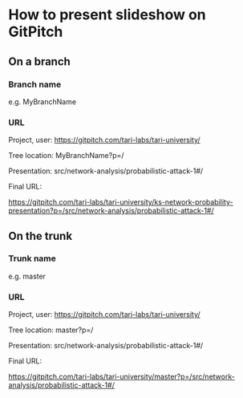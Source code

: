 # How to present slideshow on GitPitch

## On a branch
### Branch name 
e.g. MyBranchName

### URL
Project, user:   https://gitpitch.com/tari-labs/tari-university/

Tree location:   MyBranchName?p=/

Presentation:   src/network-analysis/probabilistic-attack-1#/

Final URL:

https://gitpitch.com/tari-labs/tari-university/ks-network-probability-presentation?p=/src/network-analysis/probabilistic-attack-1#/

## On the trunk
### Trunk name
e.g. master
### URL
Project, user:   https://gitpitch.com/tari-labs/tari-university/

Tree location:   master?p=/

Presentation:   src/network-analysis/probabilistic-attack-1#/

Final URL:

https://gitpitch.com/tari-labs/tari-university/master?p=/src/network-analysis/probabilistic-attack-1#/
